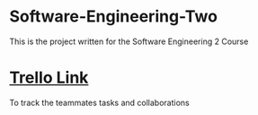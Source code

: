 # Software-Engineering-Two
This is the project written for the Software Engineering 2 Course 


# [Trello Link](https://trello.com/b/O6wjHdUZ/software-engineering-2)
To track the teammates tasks and collaborations
